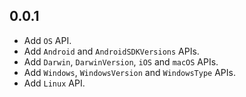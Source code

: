 ## 0.0.1

* Add `OS` API.
* Add `Android` and `AndroidSDKVersions` APIs.
* Add `Darwin`, `DarwinVersion`, `iOS` and `macOS` APIs.
* Add `Windows`, `WindowsVersion` and `WindowsType` APIs.
* Add `Linux` API.